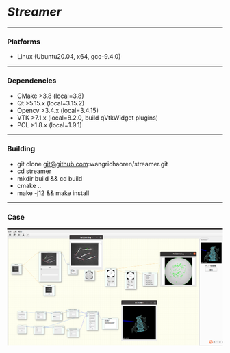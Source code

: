 # **_Streamer_**

---

### Platforms

* Linux (Ubuntu20.04, x64, gcc-9.4.0)

---

### Dependencies

* CMake >3.8 (local=3.8)
* Qt >5.15.x  (local=3.15.2)
* Opencv >3.4.x  (local=3.4.15)
* VTK >7.1.x  (local=8.2.0, build qVtkWidget plugins)
* PCL >1.8.x  (local=1.9.1)

---

### Building

* git clone git@github.com:wangrichaoren/streamer.git
* cd streamer
* mkdir build && cd build
* cmake ..
* make -j12 && make install

---

### Case
![case.png](doc%2Fcase.png)